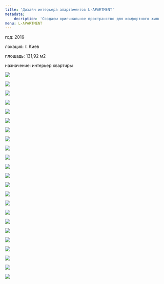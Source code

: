 ```yaml
---
title: 'Дизайн интерьера апартаментов L-APARTMENT'
metadata:
    decription: 'Создаем оригинальное пространство для комфортного жилья. Индивидуальный подход к каждому клиенту.'
menu: L-APARTMENT
---
```


<div class="project-description">
<p>год: 2016</p>
<p>локация: г. Киев</p>
<p>площадь: 131,92 м2</p>
<p>назначение: интерьер квартиры</p>
</div>

<div class="clearfix"></div>
<div id="project-images" class="owl-carousel owl-theme" markdown="1">

![](L_Apartment_GOSTI_01.jpg)

![](L_Apartment_GOSTI_02.jpg)

![](L_Apartment_GOSTI_03.jpg)

![](L_Apartment_GOSTI_05.jpg)

![](L_Apartment_GOSTI_07.jpg)

![](L_Apartment_GOSTI_08.jpg)

![](L_Apartment_GOSTI_11.jpg)

![](L_Apartment_SPA_01.jpg)

![](L_Apartment_SPA_02.jpg)

![](L_Apartment_SPA_03.jpg)

![](L_Apartment_SPA_04.jpg)

![](L_Apartment_SPA_05.jpg)

![](L_Apartment_VAN_1.jpg)

![](L_Apartment_VAN_2.jpg)

![](L_Apartment_VAN_3.jpg)

![](L_Apartment_DETI_1.jpg)

![](L_Apartment_DETI_2.jpg)

![](L_Apartment_DETI_3.jpg)

![](L_Apartment_DETI_4.jpg)

![](L_Apartment_DETI_5.jpg)

![](L_Apartment_DETI_6.jpg)
    
![](L_Apartment_VAN_S1.jpg)

![](L_Apartment_VAN_S2.jpg)

</div>
